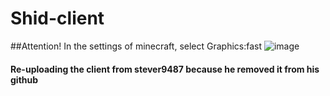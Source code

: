 # Shid-client

##Attention! In the settings of minecraft, select Graphics:fast
![image](https://github.com/helis555/shid-client/assets/153015971/9a6d75e2-8b4a-4a3e-8c4d-6624de4e4120)


#### Re-uploading the client from stever9487 because he removed it from his github
